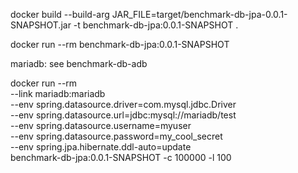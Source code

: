 

docker build --build-arg JAR_FILE=target/benchmark-db-jpa-0.0.1-SNAPSHOT.jar -t benchmark-db-jpa:0.0.1-SNAPSHOT .

docker run --rm benchmark-db-jpa:0.0.1-SNAPSHOT

mariadb: see benchmark-db-adb

docker run --rm \
 --link mariadb:mariadb \
 --env spring.datasource.driver=com.mysql.jdbc.Driver \
 --env spring.datasource.url=jdbc:mysql://mariadb/test \
 --env spring.datasource.username=myuser \
 --env spring.datasource.password=my_cool_secret \
 --env spring.jpa.hibernate.ddl-auto=update \
 benchmark-db-jpa:0.0.1-SNAPSHOT -c 100000 -l 100
